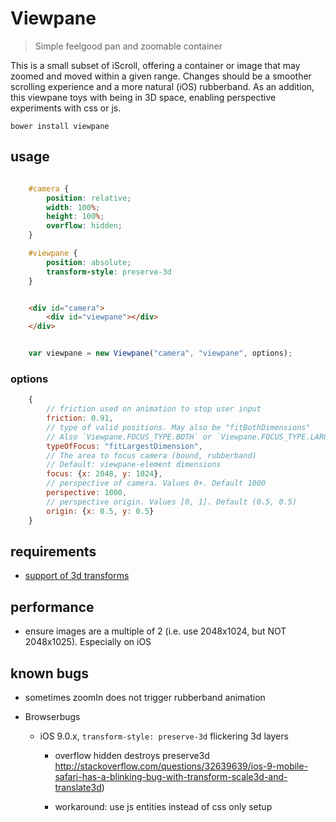 # Viewpane

> Simple feelgood pan and zoomable container

This is a small subset of iScroll, offering a container or image that may zoomed and moved within a given range. Changes
should be a smoother scrolling experience and a more natural (iOS) rubberband. As an addition, this viewpane toys with
being in 3D space, enabling perspective experiments with css or js.


`bower install viewpane`


## usage

```css

    #camera {
        position: relative;
        width: 100%;
        height: 100%;
        overflow: hidden;    
    }

    #viewpane {
        position: absolute;
        transform-style: preserve-3d
    }
```


```html

    <div id="camera">
        <div id="viewpane"></div>
    </div>
```


```javascript

    var viewpane = new Viewpane("camera", "viewpane", options);

```


### options

```javascript
    {
        // friction used on animation to stop user input
        friction: 0.91,             
        // type of valid positions. May also be "fitBothDimensions"
        // Also `Viewpane.FOCUS_TYPE.BOTH` or `Viewpane.FOCUS_TYPE.LARGEST`
        typeOfFocus: "fitLargestDimension",     
        // The area to focus camera (bound, rubberband)
        // Default: viewpane-element dimensions
        focus: {x: 2048, y: 1024},
        // perspective of camera. Values 0+. Default 1000  
        perspective: 1000,      
        // perspective origin. Values [0, 1]. Default (0.5, 0.5)    
        origin: {x: 0.5, y: 0.5}
    }
```


## requirements

- [support of 3d transforms](http://caniuse.com/#feat=transforms3d)


## performance

- ensure images are a multiple of 2 (i.e. use 2048x1024, but NOT 2048x1025). Especially on iOS


## known bugs

- sometimes zoomIn does not trigger rubberband animation

- Browserbugs

    - iOS 9.0.x, `transform-style: preserve-3d` flickering 3d layers

        - overflow hidden destroys preserve3d
            http://stackoverflow.com/questions/32639639/ios-9-mobile-safari-has-a-blinking-bug-with-transform-scale3d-and-translate3d)

        - workaround: use js entities instead of css only setup
